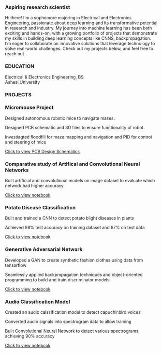 ### Aspiring research scientist
Hi there! I'm a sophomore majoring in Electrical and Electronics Engineering, passionate about deep learning and its transformative potential in research and industry. My journey into machine learning has been both exciting and hands-on, with a growing portfolio of projects that demonstrate my skills in building deep learning concepts like CNNS, backpropagation.   
I’m eager to collaborate on innovative solutions that leverage technology to solve real-world challenges. Check out my projects below, and feel free to reach out

### EDUCATION
Electrical & Electronics Engineering, BS    
Ashesi University 
 

### PROJECTS
### Micromouse Project 
Designed autonomous robotic mice to navigate mazes. 

Designed PCB schematic and 3D files to ensure functionality of robot.

Investiagted floodfill for maze mapping and navigation and PID for control and steering of mice  

[Click to view PCB Design Schematics](https://github.com/Baah134/Micromouse-Project)

### Comparative study of Artifical and Convolutional Neural Networks
Built artificial and convolutional models on image dataset to evaluate which network had higher accuracy

[Click to view notebook](https://github.com/Baah134/Baah134/tree/main/Comparative%20Analysis%20of%20CNN%20and%20ANN)


### Potato Disease Classification
Built and trained a CNN to detect potato blight diseases in plants

Achieved 98% test accuracy on training dataset and 97% on test data

[Click to view notebook](https://github.com/Baah134/Baah134/tree/main/Potato%20Disease%20Classification)

### Generative Adversarial Network
Developed a GAN to create synthetic fashion clothes using data from tensorflow

Seamlessly applied backpropagation techniques and object-oriented programming to build and train discriminator models

[Click to view notebook](https://github.com/Baah134/Baah134/tree/main/Generative%20Adversarial%20Network)

### Audio Classification Model
Created an audio calssification model to detect capuchinbird voices

Converted audio signals into spectrogram data to allow training

Built Convolutional Neural Network to detect various spectrograms, achieving 90% accuracy

[Click to view notebook](https://github.com/Baah134/Baah134/tree/main/Audio%20Classification)



